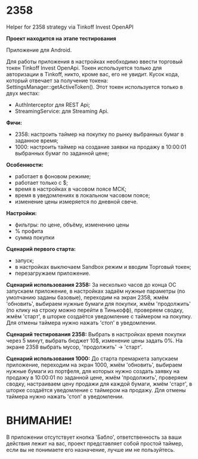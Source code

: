 # 2358
Helper for 2358 strategy via Tinkoff Invest OpenAPI

**Проект находится на этапе тестирования**

Приложение для Android.

Для работы приложения в настройках необходимо ввести торговый токен Tinkoff Invest OpenApi.
Токен используется только для авторизации в Tinkoff, никто, кроме вас, его не увидит.
Кусок кода, который отвечает за получение токена: SettingsManager::getActiveToken().
Этот токен используется только в двух местах: 
- AuthInterceptor для REST Api;
- StreamingService: для Streaming Api.

**Фичи:**
- 2358: настроить таймер на покупку по рынку выбранных бумаг в заданное время;
- 1000: настроить таймер на создание заявки на продажу в 10:00:01 выбранных бумаг по заданной цене;

**Особенности:**
- работает в фоновом режиме;
- работает только с $;
- время в настройках в часовом поясе МСК;
- время в уведомлениях в локальном часовом поясе;
- изменение цены измеряется по дневной свече.

**Настройки:**
- фильтры: по цене, объёму, изменению цены
- % профита
- сумма покупки

**Сценарий первого старта:**
- запуск;
- в настройках выключаем Sandbox режим и вводим Торговый токен;
- перезагружаем приложение.

**Сценарий использования 2358:**
За несколько часов до конца ОС запускаем приложение, в настройках задаём нужные параметры (по умолчанию заданы базовые),
переходим на экран 2358, жмём 'обновить', выбираем нужные бумаги для покупки, жмём 'продолжить' (по клику на строку можно перейти в Тинькофф),
проверяем сводку, жмём 'старт', в шторке создаётся уведомление с таймером на покупку. Для отмены таймера нужно нажать 'стоп' в уведомлении.

**Сценарий тестирования 2358:**
Выбрать в настройках время покупки через 5 минут, выбрать бюджет 10$, изменение цены задать 0%. На экране 2358 выбрать мусор, 'продолжить' -> 'старт'.

**Сценарий использования 1000:**
До старта премаркета запускаем приложение, переходим на экран 1000, жмём 'обновить', выбираем нужные бумаги из портфеля, для которых нужно создать заявку
на продажу в 10:00:01 по заданной цене, жмём 'продолжить', проверяем сводку, настраиваем цену продажи для каждой бумаги, жмём 'старт',
в шторке создаётся уведомление с таймером на продажу. Для отмены таймера нужно нажать 'стоп' в уведомлении.


# ВНИМАНИЕ!
В приложении отсутствует кнопка 'Бабло', ответственность за ваши действия лежит на вас, 
проект представляет собой простой таймер, если вы не понимаете его назначение, лучше им не пользуйтесь.
